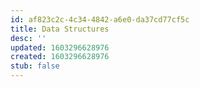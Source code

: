 ```yaml
---
id: af823c2c-4c34-4842-a6e0-da37cd77cf5c
title: Data Structures
desc: ''
updated: 1603296628976
created: 1603296628976
stub: false
---
```


